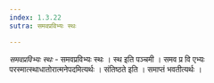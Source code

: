 ```yaml
---
index: 1.3.22
sutra: समवप्रविभ्यः स्थः

---
```

_समवप्रविभ्यः स्थः_ - समवप्रविभ्यः स्थः । स्थ इति पञ्चमी । समव प्र वि एभ्यः परस्मात्स्थाधातोरात्मनेपदमित्यर्थः । संतिष्ठते इति । समाप्तं भवतीत्यर्थः । 